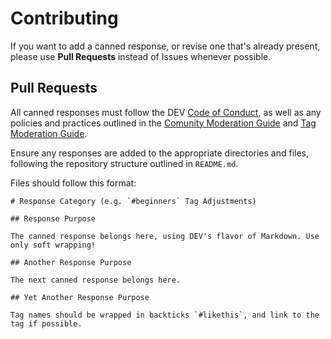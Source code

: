 # Contributing

If you want to add a canned response, or revise one that's already present, please use **Pull Requests** instead of Issues whenever possible.

## Pull Requests

All canned responses must follow the DEV [Code of Conduct](https://dev.to/code-of-conduct), as well as any policies and practices outlined in the [Comunity Moderation Guide](https://dev.to/community-moderation) and [Tag Moderation Guide](https://dev.to/tag-moderation).

Ensure any responses are added to the appropriate directories and files, following the repository structure outlined in `README.md`.

Files should follow this format:

```
# Response Category (e.g. `#beginners` Tag Adjustments)

## Response Purpose

The canned response belongs here, using DEV's flavor of Markdown. Use only soft wrapping!

## Another Response Purpose

The next canned response belongs here.

## Yet Another Response Purpose

Tag names should be wrapped in backticks `#likethis`, and link to the tag if possible.
```
